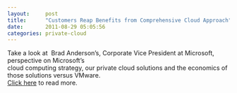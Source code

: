 ```yaml
---
layout:     post
title:      "Customers Reap Benefits from Comprehensive Cloud Approach"
date:       2011-08-29 05:05:56
categories: private-cloud
---
```

Take a look at  Brad Anderson’s, Corporate Vice President at Microsoft, perspective on Microsoft’s  
cloud computing strategy, our private cloud solutions and the economics of those solutions versus VMware.  
[Click here](http://bit.ly/oS2cNf) to read more.
